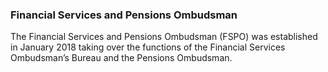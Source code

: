 ###  Financial Services and Pensions Ombudsman

The Financial Services and Pensions Ombudsman (FSPO) was established in
January 2018 taking over the functions of the Financial Services Ombudsman’s
Bureau and the Pensions Ombudsman.
